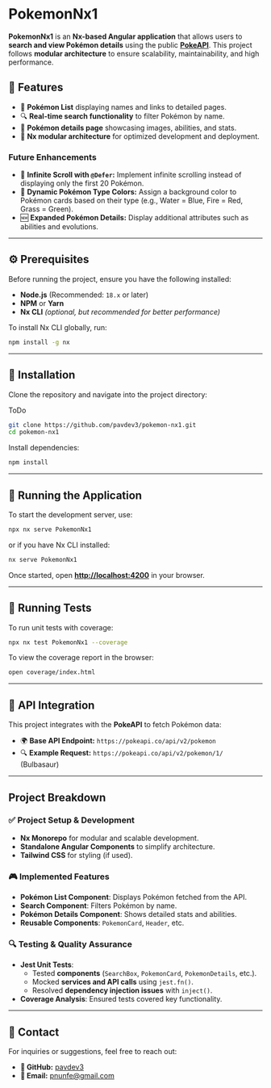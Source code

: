 # **PokemonNx1** 

**PokemonNx1** is an **Nx-based Angular application** that allows users to **search and view Pokémon details** using the public **[PokeAPI](https://pokeapi.co/)**. This project follows **modular architecture** to ensure scalability, maintainability, and high performance.

## **📌 Features**
- 🐜 **Pokémon List** displaying names and links to detailed pages.
- 🔍 **Real-time search functionality** to filter Pokémon by name.
- 📜 **Pokémon details page** showcasing images, abilities, and stats.
- 🚀 **Nx modular architecture** for optimized development and deployment.

### Future Enhancements
- 🔄 **Infinite Scroll with `@Defer`:** Implement infinite scrolling instead of displaying only the first 20 Pokémon.
- 🎨 **Dynamic Pokémon Type Colors:** Assign a background color to Pokémon cards based on their type (e.g., Water = Blue, Fire = Red, Grass = Green).
- 🆕 **Expanded Pokémon Details:** Display additional attributes such as abilities and evolutions.

---

## **⚙️ Prerequisites**
Before running the project, ensure you have the following installed:
- **Node.js** (Recommended: `18.x` or later)
- **NPM** or **Yarn**
- **Nx CLI** *(optional, but recommended for better performance)*

To install Nx CLI globally, run:
```sh
npm install -g nx
```

---

## **🚀 Installation**
Clone the repository and navigate into the project directory:

ToDo
```sh
git clone https://github.com/pavdev3/pokemon-nx1.git
cd pokemon-nx1
```
Install dependencies:
```sh
npm install
```
---

## **🏃 Running the Application**
To start the development server, use:
```sh
npx nx serve PokemonNx1
```
or if you have Nx CLI installed:
```sh
nx serve PokemonNx1
```
Once started, open **[http://localhost:4200](http://localhost:4200)** in your browser.

---



## **🧪 Running Tests**
To run unit tests with coverage:
```sh
npx nx test PokemonNx1 --coverage
```
To view the coverage report in the browser:
```sh
open coverage/index.html
```

---


## **📼 API Integration**
This project integrates with the **PokeAPI** to fetch Pokémon data:
- 🌍 **Base API Endpoint:** `https://pokeapi.co/api/v2/pokemon`
- 🔍 **Example Request:** `https://pokeapi.co/api/v2/pokemon/1/` (Bulbasaur)

---

## Project Breakdown

### ✅ Project Setup & Development
- **Nx Monorepo** for modular and scalable development.
- **Standalone Angular Components** to simplify architecture.
- **Tailwind CSS** for styling (if used).

### 🎮 Implemented Features
- **Pokémon List Component**: Displays Pokémon fetched from the API.
- **Search Component**: Filters Pokémon by name.
- **Pokémon Details Component**: Shows detailed stats and abilities.
- **Reusable Components**: `PokemonCard`, `Header`, etc.

### 🔍 Testing & Quality Assurance
- **Jest Unit Tests**:
  - Tested **components** (`SearchBox`, `PokemonCard`, `PokemonDetails`, etc.).
  - Mocked **services and API calls** using `jest.fn()`.
  - Resolved **dependency injection issues** with `inject()`.
- **Coverage Analysis**: Ensured tests covered key functionality.

---

## **📩 Contact**
For inquiries or suggestions, feel free to reach out:
- **🐙 GitHub:** [pavdev3](https://github.com/pavdev3)
- **📧 Email:** pnunfe@gmail.com



